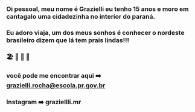 ### Oi pessoal, meu nome é Grazielli eu tenho 15 anos e moro em cantagalo uma cidadezinha no interior do paraná.
### Eu adoro viaja, um dos meus sonhos é conhecer o nordeste brasileiro dizem que lá tem prais lindas!!!
### 🏖️ 🍨 🌠 🦋
### você pode me encontrar aqui ➡️ grazielli.rocha@escola.pr.gov.br
### Instagram ➡️ graziellli.mr
